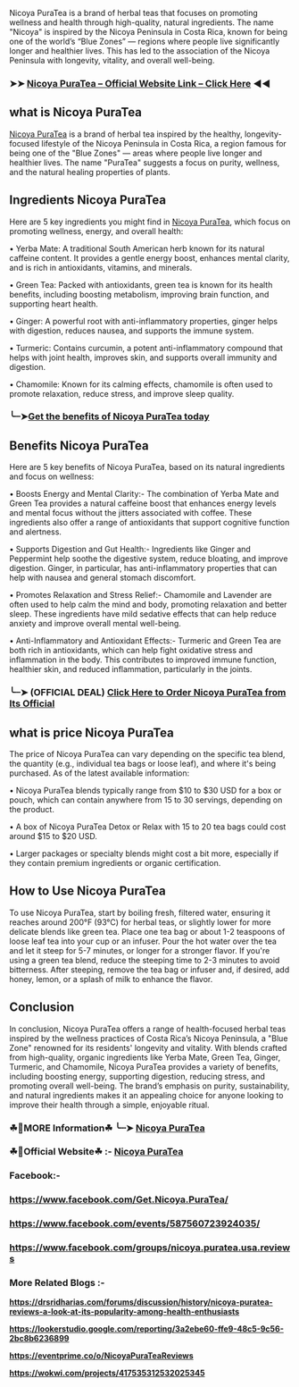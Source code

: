 Nicoya PuraTea is a brand of herbal teas that focuses on promoting wellness and health through high-quality, natural ingredients. The name "Nicoya" is inspired by the Nicoya Peninsula in Costa Rica, known for being one of the world’s “Blue Zones” — regions where people live significantly longer and healthier lives. This has led to the association of the Nicoya Peninsula with longevity, vitality, and overall well-being.

### ➤➤ [Nicoya PuraTea – Official Website Link – Click Here](https://dailynutraboost.com/get-nicoya-puratea-reviews/) ◀◀

## what is Nicoya PuraTea

[Nicoya PuraTea](https://dailynutraboost.com/nicoya-puratea-reviews/) is a brand of herbal tea inspired by the healthy, longevity-focused lifestyle of the Nicoya Peninsula in Costa Rica, a region famous for being one of the "Blue Zones" — areas where people live longer and healthier lives. The name "PuraTea" suggests a focus on purity, wellness, and the natural healing properties of plants.


## Ingredients Nicoya PuraTea

Here are 5 key ingredients you might find in [Nicoya PuraTea](https://www.facebook.com/Get.Nicoya.PuraTea/), which focus on promoting wellness, energy, and overall health:

•	Yerba Mate: A traditional South American herb known for its natural caffeine content. It provides a gentle energy boost, enhances mental clarity, and is rich in antioxidants, vitamins, and minerals.

•	Green Tea: Packed with antioxidants, green tea is known for its health benefits, including boosting metabolism, improving brain function, and supporting heart health.

•	Ginger: A powerful root with anti-inflammatory properties, ginger helps with digestion, reduces nausea, and supports the immune system.

•	Turmeric: Contains curcumin, a potent anti-inflammatory compound that helps with joint health, improves skin, and supports overall immunity and digestion.

•	Chamomile: Known for its calming effects, chamomile is often used to promote relaxation, reduce stress, and improve sleep quality.

### ╰┈➤[Get the benefits of Nicoya PuraTea today](https://dailynutraboost.com/get-nicoya-puratea-reviews/)

## Benefits Nicoya PuraTea

Here are 5 key benefits of Nicoya PuraTea, based on its natural ingredients and focus on wellness:

•	Boosts Energy and Mental Clarity:- The combination of Yerba Mate and Green Tea provides a natural caffeine boost that enhances energy levels and mental focus without the jitters associated with coffee. These ingredients also offer a range of antioxidants that support cognitive function and alertness.

•	Supports Digestion and Gut Health:- Ingredients like Ginger and Peppermint help soothe the digestive system, reduce bloating, and improve digestion. Ginger, in particular, has anti-inflammatory properties that can help with nausea and general stomach discomfort.

•	Promotes Relaxation and Stress Relief:- Chamomile and Lavender are often used to help calm the mind and body, promoting relaxation and better sleep. These ingredients have mild sedative effects that can help reduce anxiety and improve overall mental well-being.

•	Anti-Inflammatory and Antioxidant Effects:- Turmeric and Green Tea are both rich in antioxidants, which can help fight oxidative stress and inflammation in the body. This contributes to improved immune function, healthier skin, and reduced inflammation, particularly in the joints.

### ╰┈➤ (OFFICIAL DEAL) [Click Here to Order Nicoya PuraTea from Its Official](https://dailynutraboost.com/get-nicoya-puratea-reviews/)

## what is price Nicoya PuraTea

The price of Nicoya PuraTea can vary depending on the specific tea blend, the quantity (e.g., individual tea bags or loose leaf), and where it's being purchased. As of the latest available information:

•	Nicoya PuraTea blends typically range from $10 to $30 USD for a box or pouch, which can contain anywhere from 15 to 30 servings, depending on the product.

•	A box of Nicoya PuraTea Detox or Relax with 15 to 20 tea bags could cost around $15 to $20 USD.

•	Larger packages or specialty blends might cost a bit more, especially if they contain premium ingredients or organic certification.

## How to Use Nicoya PuraTea

To use Nicoya PuraTea, start by boiling fresh, filtered water, ensuring it reaches around 200°F (93°C) for herbal teas, or slightly lower for more delicate blends like green tea. Place one tea bag or about 1-2 teaspoons of loose leaf tea into your cup or an infuser. Pour the hot water over the tea and let it steep for 5-7 minutes, or longer for a stronger flavor. If you're using a green tea blend, reduce the steeping time to 2-3 minutes to avoid bitterness. After steeping, remove the tea bag or infuser and, if desired, add honey, lemon, or a splash of milk to enhance the flavor. 


## Conclusion

In conclusion, Nicoya PuraTea offers a range of health-focused herbal teas inspired by the wellness practices of Costa Rica’s Nicoya Peninsula, a "Blue Zone" renowned for its residents' longevity and vitality. With blends crafted from high-quality, organic ingredients like Yerba Mate, Green Tea, Ginger, Turmeric, and Chamomile, Nicoya PuraTea provides a variety of benefits, including boosting energy, supporting digestion, reducing stress, and promoting overall well-being. The brand’s emphasis on purity, sustainability, and natural ingredients makes it an appealing choice for anyone looking to improve their health through a simple, enjoyable ritual.

### ☘📣MORE Information☘ ╰┈➤  [Nicoya PuraTea](https://dailynutraboost.com/nicoya-puratea-reviews/)

### ☘📣Official Website☘ :-  [Nicoya PuraTea](https://dailynutraboost.com/get-nicoya-puratea-reviews/)

### Facebook:- 

### https://www.facebook.com/Get.Nicoya.PuraTea/

### https://www.facebook.com/events/587560723924035/

### https://www.facebook.com/groups/nicoya.puratea.usa.reviews

### More Related Blogs :-

**https://drsridharias.com/forums/discussion/history/nicoya-puratea-reviews-a-look-at-its-popularity-among-health-enthusiasts**

**https://lookerstudio.google.com/reporting/3a2ebe60-ffe9-48c5-9c56-2bc8b6236899**

**https://eventprime.co/o/NicoyaPuraTeaReviews**

**https://wokwi.com/projects/417535312532025345**

